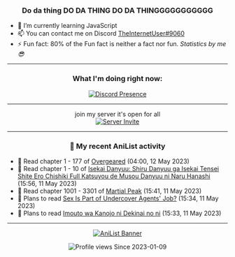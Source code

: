 <div align="center">

### Do da thing DO DA THING DO DA THINGGGGGGGGGGG
</div>

- 🌱 I’m currently learning JavaScript
- 📫 You can contact me on Discord [TheInternetUser#9060](https://discord.com/users/534117072796385300)
- ⚡ Fun fact: 80% of the Fun fact is neither a fact nor fun. _Statistics by me 😎_
<hr>

<div align="center">

### What I'm doing right now:
[![Discord Presence](https://lanyard.cnrad.dev/api/534117072796385300)](https://discord.com/users/534117072796385300)
<hr>

join my server it's open for all <br>
[![Server Invite](https://invidget.switchblade.xyz/bfYgVHxrSs)](https://discord.gg/bfYgVHxrSs)

<hr>
  
### 🌸 My recent AniList activity

</div>

<!-- ANILIST_ACTIVITY:start -->

-   📖 Read chapter 1 - 177 of [Overgeared](https://anilist.co/manga/117460) (04:00, 12 May 2023)
-   📖 Read chapter 1 - 10 of [Isekai Danyuu: Shiru Danyuu ga Isekai Tensei Shite Ero Chishiki Full Katsuyou de Musou Danyuu ni Naru Hanashi](https://anilist.co/manga/156621) (15:56, 11 May 2023)
-   📖 Read chapter 1001 - 3301 of [Martial Peak](https://anilist.co/manga/104494) (15:41, 11 May 2023)
-   📖 Plans to read [Sex Is Part of Undercover Agents' Job?](https://anilist.co/manga/118667) (15:34, 11 May 2023)
-   📖 Plans to read [Imouto wa Kanojo ni Dekinai no ni](https://anilist.co/manga/157136) (15:33, 11 May 2023)

<!-- ANILIST_ACTIVITY:end -->
<hr>

<div align="center">

[![AniList Banner](https://img.anili.st/User/929966)](https://anilist.co/user/TheInternetUser)

![Profile views](https://gpvc.arturio.dev/TheInternetUse7) Since 2023-01-09

</div>
